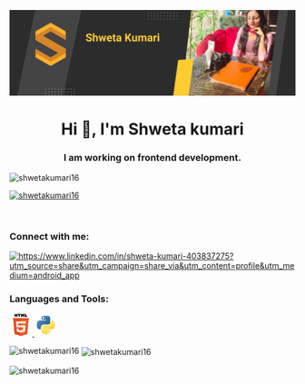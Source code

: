 ![logo](Banner.png)
<h1 align="center">Hi 👋, I'm Shweta kumari</h1>
<h3 align="center">I am working on frontend development.</h3>

<p align="left"> <img src="https://komarev.com/ghpvc/?username=shwetakumari16&label=Profile%20views&color=0e75b6&style=flat" alt="shwetakumari16" /> </p>

<p align="left"> <a href="https://github.com/ryo-ma/github-profile-trophy"><img src="https://github-profile-trophy.vercel.app/?username=shwetakumari16" alt="shwetakumari16" /></a> </p>

<p align="left"> <a href="https://twitter.com/" target="blank"><img src="https://img.shields.io/twitter/follow/?logo=twitter&style=for-the-badge" alt="" /></a> </p>

<h3 align="left">Connect with me:</h3>
<p align="left">
<a href="https://linkedin.com/in/https://www.linkedin.com/in/shweta-kumari-403837275?utm_source=share&utm_campaign=share_via&utm_content=profile&utm_medium=android_app" target="blank"><img align="center" src="https://raw.githubusercontent.com/rahuldkjain/github-profile-readme-generator/master/src/images/icons/Social/linked-in-alt.svg" alt="https://www.linkedin.com/in/shweta-kumari-403837275?utm_source=share&utm_campaign=share_via&utm_content=profile&utm_medium=android_app" height="30" width="40" /></a>
</p>

<h3 align="left">Languages and Tools:</h3>
<p align="left"> <a href="https://www.w3.org/html/" target="_blank" rel="noreferrer"> <img src="https://raw.githubusercontent.com/devicons/devicon/master/icons/html5/html5-original-wordmark.svg" alt="html5" width="40" height="40"/> </a> <a href="https://www.python.org" target="_blank" rel="noreferrer"> <img src="https://raw.githubusercontent.com/devicons/devicon/master/icons/python/python-original.svg" alt="python" width="40" height="40"/> </a> </p>

<p><img align="left" src="https://github-readme-stats.vercel.app/api/top-langs?username=shwetakumari16&show_icons=true&locale=en&layout=compact" alt="shwetakumari16" /></p>

<p>&nbsp;<img align="center" src="https://github-readme-stats.vercel.app/api?username=shwetakumari16&show_icons=true&locale=en" alt="shwetakumari16" /></p>

<p><img align="center" src="https://github-readme-streak-stats.herokuapp.com/?user=shwetakumari16&" alt="shwetakumari16" /></p>

